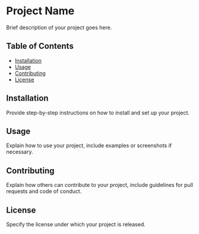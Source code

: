 # Project Name

Brief description of your project goes here.

## Table of Contents

- [Installation](#installation)
- [Usage](#usage)
- [Contributing](#contributing)
- [License](#license)

## Installation

Provide step-by-step instructions on how to install and set up your project.

## Usage

Explain how to use your project, include examples or screenshots if necessary.

## Contributing

Explain how others can contribute to your project, include guidelines for pull requests and code of conduct.

## License

Specify the license under which your project is released.
